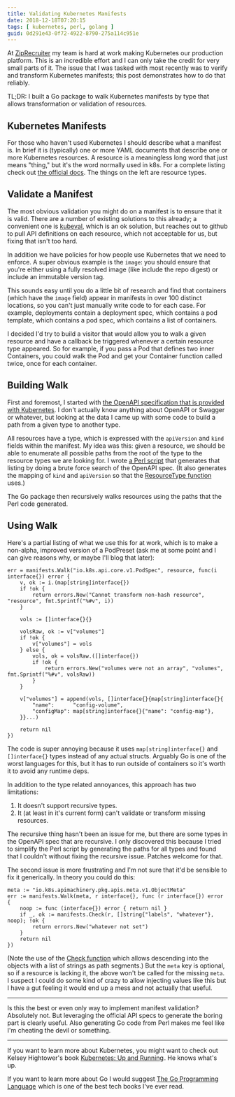 ```yaml
---
title: Validating Kubernetes Manifests
date: 2018-12-18T07:20:15
tags: [ kubernetes, perl, golang ]
guid: 0d291e43-0f72-4922-8790-275a114c951e
---
```

At [ZipRecruiter](https://www.ziprecruiter.com/hiring/technology) my team is
hard at work making Kubernetes our production platform.  This is an incredible
effort and I can only take the credit for very small parts of it.  The issue
that I was tasked with most recently was to verify and transform Kubernetes
manifests; this post demonstrates how to do that reliably.

<!--more-->

TL;DR: I built a Go package to walk Kubernetes manifests by type that allows
transformation or validation of resources.

## Kubernetes Manifests

For those who haven't used Kubernetes I should describe what a manifest is.  In
brief it is (typically) one or more YAML documents that describe one or more
Kubernetes resources.  A resource is a meaningless long word that just means
"thing," but it's the word normally used in k8s.  For a complete listing check
out [the official
docs](https://kubernetes.io/docs/reference/generated/kubernetes-api/v1.10/#resource-categories).
The things on the left are resource types.

## Validate a Manifest

The most obvious validation you might do on a manifest is to ensure that it is
valid.  There are a number of existing solutions to this already; a convenient
one is [kubeval][kubeval], which is an ok solution, but reaches out to github to
pull API definitions on each resource, which not acceptable for us, but fixing
that isn't too hard.

In addition we have policies for how people use Kubernetes that we need to
enforce.  A super obvious example is the `image`: you should ensure that you're
either using a fully resolved image (like include the repo digest) or include an
immutable version tag.

This sounds easy until you do a little bit of research and find that containers
(which have the `image` field) appear in manifests in over 100 distinct
locations, so you can't just manually write code to for each case.  For example,
deployments contain a deployment spec, which contains a pod template, which
contains a pod spec, which contains a list of containers.

I decided I'd try to build a visitor that would
allow you to walk a given resource and have a callback be triggered whenever a
certain resource type appeared.  So for example, if you pass a Pod that
defines two inner Containers, you could walk the Pod and get your Container
function called twice, once for each container.

## Building Walk

First and foremost, I started with [the OpenAPI specification that is provided
with Kubernetes][spec].  I don't actually know anything about OpenAPI or Swagger
or whatever, but looking at the data I came up with some code to build a path
from a given type to another type.

All resources have a type, which is expressed with the `apiVersion` and `kind`
fields within the manifest.  My idea was this: given a resource, we should be
able to enumerate all possible paths from the root of the type to the resource
types we are looking for.  I wrote [a Perl script][destiny] that generates that
listing by doing a brute force search of the OpenAPI spec.  (It also generates
the mapping of `kind` and `apiVersion` so that the [ResourceType
function][resourcetype] uses.)

The Go package then recursively walks resources using the paths that the Perl
code generated.

## Using Walk

Here's a partial listing of what we use this for at work, which is to make a
non-alpha, improved version of a PodPreset (ask me at some point and I can give
reasons why, or maybe I'll blog that later):

```golang
err = manifests.Walk("io.k8s.api.core.v1.PodSpec", resource, func(i interface{}) error {
	v, ok := i.(map[string]interface{})
	if !ok {
		return errors.New("Cannot transform non-hash resource", "resource", fmt.Sprintf("%#v", i))
	}

	vols := []interface{}{}

	volsRaw, ok := v["volumes"]
	if !ok {
		v["volumes"] = vols
	} else {
		vols, ok = volsRaw.([]interface{})
		if !ok {
			return errors.New("volumes were not an array", "volumes", fmt.Sprintf("%#v", volsRaw))
		}
	}

	v["volumes"] = append(vols, []interface{}{map[string]interface{}{
		"name":      "config-volume",
		"configMap": map[string]interface{}{"name": "config-map"},
	}}...)

	return nil
})
```

The code is super annoying because it uses `map[string]interface{}` and
`[]interface{}` types instead of any actual structs.  Arguably Go is one of the
worst languages for this, but it has to run outside of containers so it's worth it
to avoid any runtime deps.

In addition to the type related annoyances, this approach has two limitations:

 1. It doesn't support recursive types.
 2. It (at least in it's current form) can't validate or transform missing
    resources.

The recursive thing hasn't been an issue for me, but there are some types in the
OpenAPI spec that are recursive.  I only discovered this because I tried to
simplify the Perl script by generating the paths for all types and found that I
couldn't without fixing the recursive issue.  Patches welcome for that.

The second issue is more frustrating and I'm not sure that it'd be sensible to
fix it generically.  In theory you could do this:

```golang
meta := "io.k8s.apimachinery.pkg.apis.meta.v1.ObjectMeta"
err := manifests.Walk(meta, r interface{}, func (r interface{}) error {
	noop := func (interface{}) error { return nil }
	if _, ok := manifests.Check(r, []string{"labels", "whatever"}, noop); !ok {
		return errors.New("whatever not set")
	}
	return nil
})
```

(Note the use of the [Check function][check] which allows descending into the
objects with a list of strings as path segments.)  But the `meta` key is
optional, so if a resource is lacking it, the above won't be called for the
missing `meta`.  I suspect I could do some kind of crazy to allow injecting
values like this but I have a gut feeling it would end up a mess and not
actually that useful.

---

Is this the best or even only way to implement manifest validation?  Absolutely
not.  But leveraging the official API specs to generate the boring part is
clearly useful.  Also generating Go code from Perl makes me feel like I'm
cheating the devil or something.

---

If you want to learn more about Kubernetes, you might want to check out Kelsey
Hightower's book <a target="_blank" href="https://www.amazon.com/gp/product/1491935677/ref=as_li_tl?ie=UTF8&camp=1789&creative=9325&creativeASIN=1491935677&linkCode=as2&tag=afoolishmanif-20&linkId=8200085d2c6bbeaa6c5a765b01e62136">Kubernetes: Up and Running</a><img src="//ir-na.amazon-adsystem.com/e/ir?t=afoolishmanif-20&l=am2&o=1&a=1491935677" width="1" height="1" border="0" alt="" style="border:none !important; margin:0px !important;" />.
He knows what's up.

If you want to learn more about Go I would suggest <a target="_blank" href="https://www.amazon.com/gp/product/0134190440/ref=as_li_tl?ie=UTF8&camp=1789&creative=9325&creativeASIN=0134190440&linkCode=as2&tag=afoolishmanif-20&linkId=68b7094156f50074b06f65cf8383c43b">The Go Programming Language</a><img src="//ir-na.amazon-adsystem.com/e/ir?t=afoolishmanif-20&l=am2&o=1&a=0134190440" width="1" height="1" border="0" alt="" style="border:none !important; margin:0px !important;" />
which is one of the best tech books I've ever read.

[spec]: https://github.com/kubernetes/kubernetes/tree/master/api/openapi-spec
[destiny]: https://github.com/frioux/manifests/blob/bd46907a65a1f2e93b8808c9dca3ba7a71fd98c1/destiny.pl
[resourcetype]: https://godoc.org/github.com/frioux/manifests#ResourceType
[check]: https://godoc.org/github.com/frioux/manifests#Check
[kubeval]: https://github.com/garethr/kubeval
